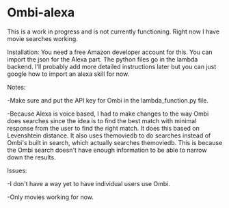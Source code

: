 # Ombi-alexa

This is a work in progress and is not currently functioning. Right now I have movie searches working.

Installation:
You need a free Amazon developer account for this. You can import the json for the Alexa part. The python files go in the lambda backend. I'll probably add more detailed instructions later but you can just google how to import an alexa skill for now.

Notes:

-Make sure and put the API key for Ombi in the lambda_function.py file.

-Because Alexa is voice based, I had to make changes to the way Ombi does searches since the idea is to find the best match with minimal response from the user to find the right match. It does this based on Levenshtein distance. It also uses themoviedb to do searches instead of Ombi's built in search, which actually searches themoviedb. This is because the Ombi search doesn't have enough information to be able to narrow down the results.

Issues:

-I don't have a way yet to have individual users use Ombi. 

-Only movies working for now.
